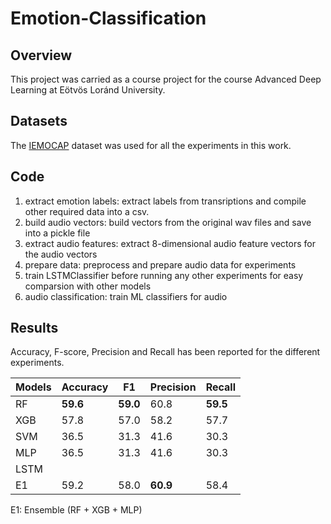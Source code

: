 # Emotion-Classification

## Overview
This project was carried as a course project for the course Advanced Deep Learning at Eötvös Loránd University.

## Datasets
The [IEMOCAP](https://link.springer.com/content/pdf/10.1007%2Fs10579-008-9076-6.pdf) dataset was used for all the experiments in this work. 
## Code
1. extract emotion labels: extract labels from transriptions and compile other required data into a csv.
2. build audio vectors: build vectors from the original wav files and save into a pickle file
3. extract audio features: extract 8-dimensional audio feature vectors for the audio vectors
4. prepare data: preprocess and prepare audio data for experiments
5. train LSTMClassifier before running any other experiments for easy comparsion with other models
6. audio classification: train ML classifiers for audio

## Results
Accuracy, F-score, Precision and Recall has been reported for the different experiments.

Models | Accuracy | F1 | Precision | Recall
---|---|---|---|---
RF | **59.6** | **59.0** | 60.8 | **59.5**
XGB | 57.8 | 57.0 | 58.2 | 57.7
SVM | 36.5 | 31.3 | 41.6 | 30.3
MLP | 36.5 | 31.3 | 41.6 | 30.3
LSTM |  |  |  | 
E1 | 59.2 | 58.0 | **60.9** | 58.4

E1: Ensemble (RF + XGB + MLP)

